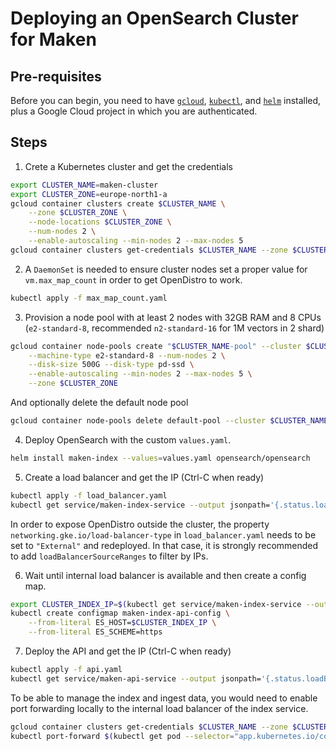 # Deploying an OpenSearch Cluster for Maken

## Pre-requisites

Before you can begin, you need to have [`gcloud`](https://cloud.google.com/sdk/docs/install), [`kubectl`](https://kubernetes.io/docs/tasks/tools/), and [`helm`](https://helm.sh/docs/intro/install/) installed, plus a Google Cloud project in which you are authenticated.

## Steps

1. Crete a Kubernetes cluster and get the credentials

```bash
export CLUSTER_NAME=maken-cluster
export CLUSTER_ZONE=europe-north1-a
gcloud container clusters create $CLUSTER_NAME \
    --zone $CLUSTER_ZONE \
    --node-locations $CLUSTER_ZONE \
    --num-nodes 2 \
    --enable-autoscaling --min-nodes 2 --max-nodes 5
gcloud container clusters get-credentials $CLUSTER_NAME --zone $CLUSTER_ZONE
```

2. A `DaemonSet` is needed to ensure cluster nodes set a proper value for `vm.max_map_count` in order to get OpenDistro to work.

```bash
kubectl apply -f max_map_count.yaml
```

3. Provision a node pool with at least 2 nodes with 32GB RAM and 8 CPUs (`e2-standard-8`, recommended `n2-standard-16` for 1M vectors in 2 shard)

```bash
gcloud container node-pools create "$CLUSTER_NAME-pool" --cluster $CLUSTER_NAME \
    --machine-type e2-standard-8 --num-nodes 2 \
    --disk-size 500G --disk-type pd-ssd \
    --enable-autoscaling --min-nodes 2 --max-nodes 5 \
    --zone $CLUSTER_ZONE
```

And optionally delete the default node pool

```bash
gcloud container node-pools delete default-pool --cluster $CLUSTER_NAME --zone $CLUSTER_ZONE
```

4. Deploy OpenSearch with the custom `values.yaml`.

```bash
helm install maken-index --values=values.yaml opensearch/opensearch
```

5. Create a load balancer and get the IP (Ctrl-C when ready)

```bash
kubectl apply -f load_balancer.yaml
kubectl get service/maken-index-service --output jsonpath='{.status.loadBalancer.ingress[0].ip}' --watch
```

In order to expose OpenDistro outside the cluster, the property `networking.gke.io/load-balancer-type` in `load_balancer.yaml` needs to be set to `"External"` and redeployed. In that case, it is strongly recommended to add `loadBalancerSourceRanges` to filter by IPs.

6. Wait until internal load balancer is available and then create a config map.

```bash
export CLUSTER_INDEX_IP=$(kubectl get service/maken-index-service --output jsonpath='{.status.loadBalancer.ingress[0].ip}')
kubectl create configmap maken-index-api-config \
    --from-literal ES_HOST=$CLUSTER_INDEX_IP \
    --from-literal ES_SCHEME=https
```

7. Deploy the API and get the IP (Ctrl-C when ready)

```bash
kubectl apply -f api.yaml
kubectl get service/maken-api-service --output jsonpath='{.status.loadBalancer.ingress[0].ip}' --watch
```

To be able to manage the index and ingest data, you would need to enable port forwarding locally to the internal load balancer of the index service.

```bash
gcloud container clusters get-credentials $CLUSTER_NAME --zone $CLUSTER_ZONE
kubectl port-forward $(kubectl get pod --selector="app.kubernetes.io/component=opensearch-cluster-master,app.kubernetes.io/instance=maken-index,app.kubernetes.io/name=opensearch" --output jsonpath='{.items[0].metadata.name}') 8080:9200
```
